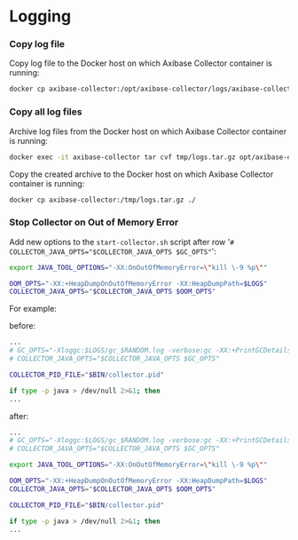 # Logging

### Copy log file

Copy log file to the Docker host on which Axibase Collector container is running:

```bash
docker cp axibase-collector:/opt/axibase-collector/logs/axibase-collector.log ./
```

### Copy all log files

Archive log files from the Docker host on which Axibase Collector container is running:

```bash
docker exec -it axibase-collector tar cvf tmp/logs.tar.gz opt/axibase-collector/logs/
```

Copy the created archive to the Docker host on which Axibase Collector container is running:

```bash
docker cp axibase-collector:/tmp/logs.tar.gz ./
```

### Stop Collector on Out of Memory Error

Add new options to the `start-collector.sh` script after row '`# COLLECTOR_JAVA_OPTS="$COLLECTOR_JAVA_OPTS $GC_OPTS"`':

```bash
export JAVA_TOOL_OPTIONS="-XX:OnOutOfMemoryError=\"kill \-9 %p\""

OOM_OPTS="-XX:+HeapDumpOnOutOfMemoryError -XX:HeapDumpPath=$LOGS"
COLLECTOR_JAVA_OPTS="$COLLECTOR_JAVA_OPTS $OOM_OPTS"
```

For example:

before:
```bash
...
# GC_OPTS="-Xloggc:$LOGS/gc_$RANDOM.log -verbose:gc -XX:+PrintGCDetails -XX:+PrintGCDateStamps -XX:+PrintGCTimeStamps -XX:+PrintGC"
# COLLECTOR_JAVA_OPTS="$COLLECTOR_JAVA_OPTS $GC_OPTS"

COLLECTOR_PID_FILE="$BIN/collector.pid"

if type -p java > /dev/null 2>&1; then
...
```

after:
```bash
...
# GC_OPTS="-Xloggc:$LOGS/gc_$RANDOM.log -verbose:gc -XX:+PrintGCDetails -XX:+PrintGCDateStamps -XX:+PrintGCTimeStamps -XX:+PrintGC"
# COLLECTOR_JAVA_OPTS="$COLLECTOR_JAVA_OPTS $GC_OPTS"

export JAVA_TOOL_OPTIONS="-XX:OnOutOfMemoryError=\"kill \-9 %p\""

OOM_OPTS="-XX:+HeapDumpOnOutOfMemoryError -XX:HeapDumpPath=$LOGS"
COLLECTOR_JAVA_OPTS="$COLLECTOR_JAVA_OPTS $OOM_OPTS"

COLLECTOR_PID_FILE="$BIN/collector.pid"

if type -p java > /dev/null 2>&1; then
...
```
